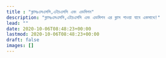 ```yaml
---
title : "ক্লাসঃএসএসসি,এইচএসসি এবং এডমিশন"
description: "ক্লাসঃএসএসসি,এইচএসসি এবং এডমিশন এর ক্লাস পাওয়া যাবে একসাথে!"
lead: ""
date: 2020-10-06T08:48:23+00:00
lastmod: 2020-10-06T08:48:23+00:00
draft: false
images: []
---
```

